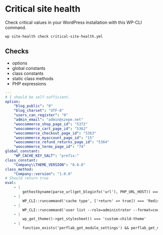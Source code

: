 # Critical site health

Check critical values in your WordPress installation with this WP-CLI command.

```shell
wp site-health check critical-site-health.yml
```

## Checks

- options
- global constants
- class constants
- static class methods
- PHP expressions

```yaml
---
# I should be self-sufficient.
option:
    "blog_public": "0"
    "blog_charset": "UTF-8"
    "users_can_register": "0"
    "admin_email": "admin@szepe.net"
    "woocommerce_shop_page_id": "5372"
    "woocommerce_cart_page_id": "5362"
    "woocommerce_checkout_page_id": "5363"
    "woocommerce_myaccount_page_id": "15"
    "woocommerce_refund_returns_page_id": "5364"
    "woocommerce_terms_page_id": "74"
global_constant:
    "WP_CACHE_KEY_SALT": "prefix:"
class_constant:
    "Company\\THEME_VERSION": "0.0.0"
class_method:
    "Company::version": "1.0.0"
# Should return true
eval:
    - |
        gethostbyname(parse_url(get_bloginfo('url'), PHP_URL_HOST)) === trim(shell_exec('hostname -i'))
    - |
        WP_CLI::runcommand('cache type', ['return' => true]) === 'Redis'
    - |
        WP_CLI::runcommand('user list --role=administrator --format=count', ['return' => true]) === '1'
    - |
        wp_get_theme()->get_stylesheet() === 'custom-child-theme'
    - |
        function_exists('perflab_get_module_settings') && perflab_get_module_settings()['images/webp-uploads']['enabled'] === '1'
```
